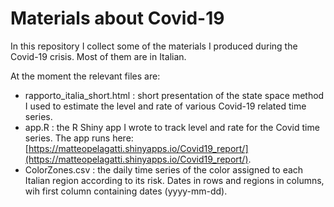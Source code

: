 # Materials about Covid-19
In this repository I collect some of the materials I produced during the Covid-19 crisis.
Most of them are in Italian.

At the moment the relevant files are:
- rapporto_italia_short.html : short presentation of the state space method I used to estimate the level and rate of various Covid-19 related time series.
- app.R : the R Shiny app I wrote to track level and rate for the Covid time series. The app runs here: [https://matteopelagatti.shinyapps.io/Covid19_report/](https://matteopelagatti.shinyapps.io/Covid19_report/).
- ColorZones.csv : the daily time series of the color assigned to each Italian region according to its risk. Dates in rows and regions in columns, wih first column containing dates (yyyy-mm-dd).
